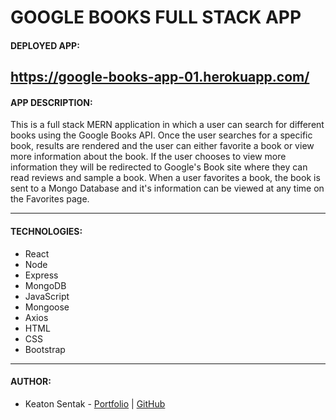 # GOOGLE BOOKS FULL STACK APP

#### DEPLOYED APP:
https://google-books-app-01.herokuapp.com/
---

#### APP DESCRIPTION:

This is a full stack MERN application in which a user can search for different books using the Google Books API. Once the user searches for a specific book, results are rendered and the user can either favorite a book or view more information about the book. If the user chooses to view more information they will be redirected to Google's Book site where they can read reviews and sample a book. When a user favorites a book, the book is sent to a Mongo Database and it's information can be viewed at any time on the Favorites page.

---

#### TECHNOLOGIES:
* React
* Node
* Express
* MongoDB
* JavaScript
* Mongoose
* Axios
* HTML
* CSS
* Bootstrap

---

#### AUTHOR:
* Keaton Sentak - [Portfolio](https://keatonsentak.com) | [GitHub](https://github.com/ksentak)

